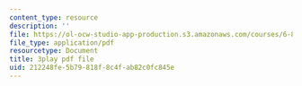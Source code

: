 ```yaml
---
content_type: resource
description: ''
file: https://ol-ocw-studio-app-production.s3.amazonaws.com/courses/6-858-computer-systems-security-fall-2014/212248fe5b79818f8c4fab82c0fc845e_xSQxaie_h1o.pdf
file_type: application/pdf
resourcetype: Document
title: 3play pdf file
uid: 212248fe-5b79-818f-8c4f-ab82c0fc845e
---
```


